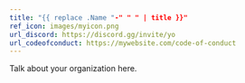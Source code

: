 ```yaml
---
title: "{{ replace .Name "-" " " | title }}"
ref_icon: images/myicon.png
url_discord: https://discord.gg/invite/yo
url_codeofconduct: https://mywebsite.com/code-of-conduct
---
```


Talk about your organization here.
